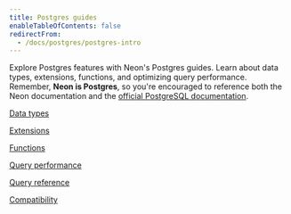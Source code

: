 ```yaml
---
title: Postgres guides
enableTableOfContents: false
redirectFrom:
  - /docs/postgres/postgres-intro
---
```


Explore Postgres features with Neon's Postgres guides. Learn about data types, extensions, functions, and optimizing query performance. Remember, **Neon is Postgres**, so you're encouraged to reference both the Neon documentation and the [official PostgreSQL documentation](https://www.postgresql.org/docs/current/).

<DetailIconCards>

<a href="/docs/data-types/introduction" description="Learn about commonly-used Postgres data types" icon="database">Data types</a>

<a href="/docs/extensions/extensions-intro" description="Level up your database with our many supported Postgres extensions" icon="app-store">Extensions</a>

<a href="/docs/functions/introduction" description="Learn about commonly-used Postgres functions" icon="code">Functions</a>

<a href="/docs/postgresql/query-performance" description="Strategies for optimizing Postgres query performance in Neon" icon="perfomance">Query performance</a>

<a href="/docs/postgresql/query-reference" description="Find examples of commonly-used Postgres queries for basic to advanced operations" icon="research">Query reference</a>

<a href="/docs/reference/compatibility" description="Learn about Neon as a managed Postgres service" icon="puzzle">Compatibility</a>

</DetailIconCards>
